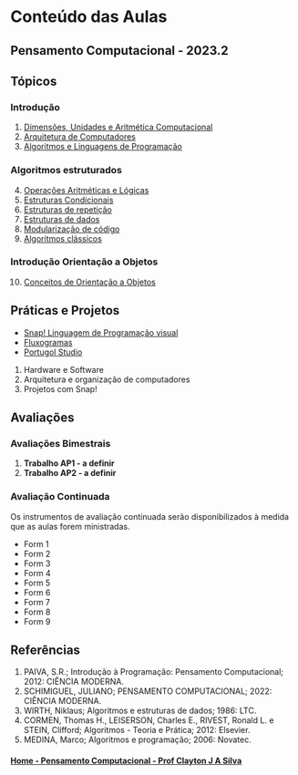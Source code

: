 # Conteúdo das Aulas  
## Pensamento Computacional - 2023.2

## Tópicos
### Introdução
1. [Dimensões, Unidades e Aritmética Computacional](arq_aulas/dimensoesUnidadesAritmeticaComputacional1.md)
2. [Arquitetura de Computadores](pensamentoComputacional_aulas/arquiteturaComputadores.md)
3. [Algoritmos e Linguagens de Programação](pensamentoComputacional_aulas/algoritmosLinguagens.md)
### Algoritmos estruturados
4. [Operações Aritméticas e Lógicas](pensamentoComputacional_aulas/operacoes.md)
5. [Estruturas Condicionais](pensamentoComputacional_aulas/condicionais.md)
6. [Estruturas de repetição](pensamentoComputacional_aulas/repeticao.md)
7. [Estruturas de dados](pensamentoComputacional_aulas/estruturas.md)
8. [Modularização de código](pensamentoComputacional_aulas/modulos.md)
9. [Algoritmos clássicos](pensamentoComputacional_aulas/algoritmos.md)
### Introdução Orientação a Objetos
10. [Conceitos de Orientação a Objetos](pensamentoComputacional_aulas/poo.md)

## Práticas e Projetos    
- [Snap! Linguagem de Programação visual](pensamentoComputacional_aulas/snap.md)
- [Fluxogramas](pensamentoComputacional_aulas/fluxograma.md)
- [Portugol Studio](https://dgadelha.github.io/Portugol-Webstudio/)
1. Hardware e Software
2. Arquitetura e organização de computadores
3. Projetos com Snap!

## Avaliações
### Avaliações Bimestrais
1. **Trabalho AP1 - a definir**     
2. **Trabalho AP2 - a definir**    
   
### Avaliação Continuada
Os instrumentos de avaliação continuada serão disponibilizados à medida que as aulas forem ministradas.  
- Form 1
- Form 2
- Form 3
- Form 4
- Form 5  
- Form 6
- Form 7
- Form 8
- Form 9

## Referências  
1. PAIVA, S.R.; Introdução à Programação: Pensamento Computacional; 2012: CIÊNCIA MODERNA.
2. SCHIMIGUEL, JULIANO;	PENSAMENTO COMPUTACIONAL;	2022: CIÊNCIA MODERNA.
3. WIRTH, Niklaus; Algoritmos e estruturas de dados; 1986: LTC.
4. CORMEN, Thomas H., LEISERSON, Charles E., RIVEST, Ronald L. e STEIN, Clifford;	Algoritmos - Teoria e Prática; 2012:	Elsevier.
5. MEDINA, Marco;	Algoritmos e programação; 2006:	Novatec.

#### [Home - Pensamento Computacional - Prof Clayton J A Silva](/pensamentoComputacional.md)
